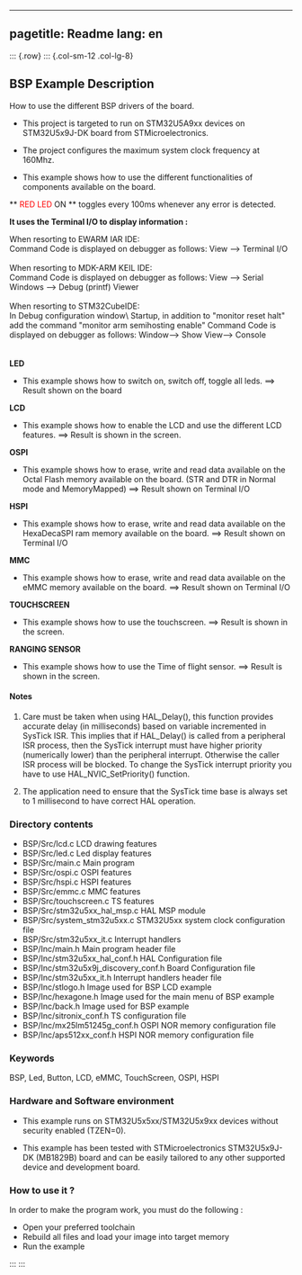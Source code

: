 
---
pagetitle: Readme
lang: en
---
::: {.row}
::: {.col-sm-12 .col-lg-8}

## <b>BSP Example Description</b>

How to use the different BSP drivers of the board.

-   This project is targeted to run on STM32U5A9xx devices on STM32U5x9J-DK board from STMicroelectronics.

-   The project configures the maximum system clock frequency at 160Mhz.

-   This example shows how to use the different functionalities of components available on the board.

**<span style="color: red"> RED LED  </span> ON ** toggles every 100ms whenever any error is detected.

**It uses the Terminal I/O to display information :**

When resorting to EWARM IAR IDE:<br>
Command Code is displayed on debugger as follows: View --> Terminal I/O<br>
\
When resorting to MDK-ARM KEIL IDE:<br>
Command Code is displayed on debugger as follows: View --> Serial Windows --> Debug (printf) Viewer<br>
\
When resorting to STM32CubeIDE:<br>
In Debug configuration window\ Startup, in addition to "monitor reset halt" add the command "monitor arm semihosting enable" Command Code is displayed on debugger as follows: Window--> Show View--> Console<br>
\
\
 **LED**
-   This example shows how to switch on, switch off, toggle all leds.
    ==> Result shown on the board

 **LCD**
-   This example shows how to enable the LCD and use the different LCD features.
    ==> Result is shown in the screen.

 **OSPI**
-   This example shows how to erase, write and read data available on the Octal Flash memory available on the board. (STR and DTR in Normal mode and MemoryMapped)
    ==> Result shown on Terminal I/O

 **HSPI**
-   This example shows how to erase, write and read data available on the HexaDecaSPI ram memory available on the board.
    ==> Result shown on Terminal I/O

 **MMC**
-   This example shows how to erase, write and read data available on the eMMC memory available on the board.
    ==> Result shown on Terminal I/O

 **TOUCHSCREEN**
-   This example shows how to use the touchscreen.
    ==> Result is shown in the screen.

 **RANGING SENSOR**
-   This example shows how to use the Time of flight sensor.
    ==> Result is shown in the screen.

#### <b>Notes</b>

 1. Care must be taken when using HAL_Delay(), this function provides accurate delay (in milliseconds)
    based on variable incremented in SysTick ISR. This implies that if HAL_Delay() is called from
    a peripheral ISR process, then the SysTick interrupt must have higher priority (numerically lower)
    than the peripheral interrupt. Otherwise the caller ISR process will be blocked.
    To change the SysTick interrupt priority you have to use HAL_NVIC_SetPriority() function.

 2. The application need to ensure that the SysTick time base is always set to 1 millisecond
    to have correct HAL operation.

### <b>Directory contents</b>

  - BSP/Src/lcd.c                       LCD drawing features
  - BSP/Src/led.c                       Led display features
  - BSP/Src/main.c                      Main program
  - BSP/Src/ospi.c                      OSPI features
  - BSP/Src/hspi.c                      HSPI features
  - BSP/Src/emmc.c                      MMC features 
  - BSP/Src/touchscreen.c               TS features  
  - BSP/Src/stm32u5xx_hal_msp.c         HAL MSP module
  - BSP/Src/system_stm32u5xx.c          STM32U5xx system clock configuration file
  - BSP/Src/stm32u5xx_it.c              Interrupt handlers
  - BSP/Inc/main.h                      Main program header file
  - BSP/Inc/stm32u5xx_hal_conf.h        HAL Configuration file
  - BSP/Inc/stm32u5x9j_discovery_conf.h Board Configuration file
  - BSP/Inc/stm32u5xx_it.h              Interrupt handlers header file
  - BSP/Inc/stlogo.h                    Image used for BSP LCD example
  - BSP/Inc/hexagone.h                  Image used for the main menu of BSP example
  - BSP/Inc/back.h                      Image used for BSP example    
  - BSP/Inc/sitronix_conf.h             TS configuration file
  - BSP/Inc/mx25lm51245g_conf.h         OSPI NOR memory configuration file
  - BSP/Inc/aps512xx_conf.h             HSPI NOR memory configuration file 

### <b>Keywords</b>

BSP, Led, Button, LCD, eMMC, TouchScreen, OSPI, HSPI

### <b>Hardware and Software environment</b>  

  - This example runs on STM32U5x5xx/STM32U5x9xx devices without security enabled (TZEN=0).

  - This example has been tested with STMicroelectronics STM32U5x9J-DK (MB1829B)
    board and can be easily tailored to any other supported device
    and development board.
  
### <b>How to use it ?</b>

In order to make the program work, you must do the following :

 - Open your preferred toolchain
 - Rebuild all files and load your image into target memory
 - Run the example


:::
:::

